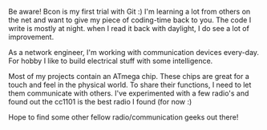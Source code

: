 Be aware! Bcon is my first trial with Git :)
I'm learning a lot from others on the net and want to give my piece of coding-time back to you.
The code I write is mostly at night.
when I read it back with daylight, I do see a lot of improvement.

As a network engineer, I'm working with communication devices every-day.
For hobby I like to build electrical stuff with some intelligence.

Most of my projects contain an ATmega chip. 
These chips are great for a touch and feel in the physical world.
To share their functions, I need to let them communicate with others.
I've experimented with a few radio's and found out the cc1101 is the best radio I found (for now :)


Hope to find some other fellow radio/communication geeks out there!
